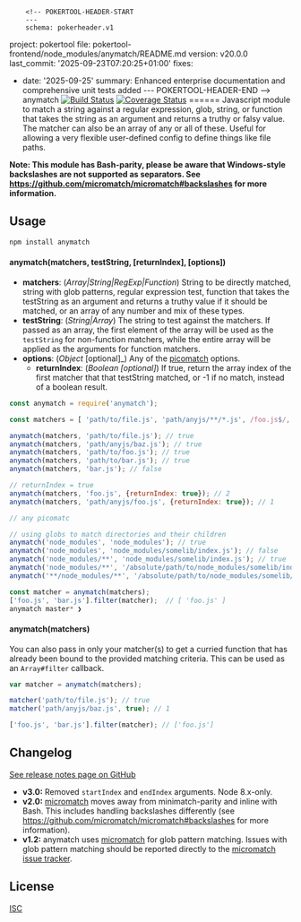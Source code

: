         <!-- POKERTOOL-HEADER-START
        ---
        schema: pokerheader.v1
project: pokertool
file: pokertool-frontend/node_modules/anymatch/README.md
version: v20.0.0
last_commit: '2025-09-23T07:20:25+01:00'
fixes:
- date: '2025-09-25'
  summary: Enhanced enterprise documentation and comprehensive unit tests added
        ---
        POKERTOOL-HEADER-END -->
anymatch [![Build Status](https://travis-ci.org/micromatch/anymatch.svg?branch=master)](https://travis-ci.org/micromatch/anymatch) [![Coverage Status](https://img.shields.io/coveralls/micromatch/anymatch.svg?branch=master)](https://coveralls.io/r/micromatch/anymatch?branch=master)
======
Javascript module to match a string against a regular expression, glob, string,
or function that takes the string as an argument and returns a truthy or falsy
value. The matcher can also be an array of any or all of these. Useful for
allowing a very flexible user-defined config to define things like file paths.

__Note: This module has Bash-parity, please be aware that Windows-style backslashes are not supported as separators. See https://github.com/micromatch/micromatch#backslashes for more information.__


Usage
-----
```sh
npm install anymatch
```

#### anymatch(matchers, testString, [returnIndex], [options])
* __matchers__: (_Array|String|RegExp|Function_)
String to be directly matched, string with glob patterns, regular expression
test, function that takes the testString as an argument and returns a truthy
value if it should be matched, or an array of any number and mix of these types.
* __testString__: (_String|Array_) The string to test against the matchers. If
passed as an array, the first element of the array will be used as the
`testString` for non-function matchers, while the entire array will be applied
as the arguments for function matchers.
* __options__: (_Object_ [optional]_) Any of the [picomatch](https://github.com/micromatch/picomatch#options) options.
    * __returnIndex__: (_Boolean [optional]_) If true, return the array index of
the first matcher that that testString matched, or -1 if no match, instead of a
boolean result.

```js
const anymatch = require('anymatch');

const matchers = [ 'path/to/file.js', 'path/anyjs/**/*.js', /foo.js$/, string => string.includes('bar') && string.length > 10 ] ;

anymatch(matchers, 'path/to/file.js'); // true
anymatch(matchers, 'path/anyjs/baz.js'); // true
anymatch(matchers, 'path/to/foo.js'); // true
anymatch(matchers, 'path/to/bar.js'); // true
anymatch(matchers, 'bar.js'); // false

// returnIndex = true
anymatch(matchers, 'foo.js', {returnIndex: true}); // 2
anymatch(matchers, 'path/anyjs/foo.js', {returnIndex: true}); // 1

// any picomatc

// using globs to match directories and their children
anymatch('node_modules', 'node_modules'); // true
anymatch('node_modules', 'node_modules/somelib/index.js'); // false
anymatch('node_modules/**', 'node_modules/somelib/index.js'); // true
anymatch('node_modules/**', '/absolute/path/to/node_modules/somelib/index.js'); // false
anymatch('**/node_modules/**', '/absolute/path/to/node_modules/somelib/index.js'); // true

const matcher = anymatch(matchers);
['foo.js', 'bar.js'].filter(matcher);  // [ 'foo.js' ]
anymatch master* ❯

```

#### anymatch(matchers)
You can also pass in only your matcher(s) to get a curried function that has
already been bound to the provided matching criteria. This can be used as an
`Array#filter` callback.

```js
var matcher = anymatch(matchers);

matcher('path/to/file.js'); // true
matcher('path/anyjs/baz.js', true); // 1

['foo.js', 'bar.js'].filter(matcher); // ['foo.js']
```

Changelog
----------
[See release notes page on GitHub](https://github.com/micromatch/anymatch/releases)

- **v3.0:** Removed `startIndex` and `endIndex` arguments. Node 8.x-only.
- **v2.0:** [micromatch](https://github.com/jonschlinkert/micromatch) moves away from minimatch-parity and inline with Bash. This includes handling backslashes differently (see https://github.com/micromatch/micromatch#backslashes for more information).
- **v1.2:** anymatch uses [micromatch](https://github.com/jonschlinkert/micromatch)
for glob pattern matching. Issues with glob pattern matching should be
reported directly to the [micromatch issue tracker](https://github.com/jonschlinkert/micromatch/issues).

License
-------
[ISC](https://raw.github.com/micromatch/anymatch/master/LICENSE)
